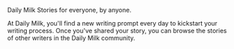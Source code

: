 Daily Milk
Stories for everyone, by anyone.

At Daily Milk, you'll find a new writing prompt every day to kickstart your writing process. Once you've shared your story, you can browse the stories of other writers in the Daily Milk community.
